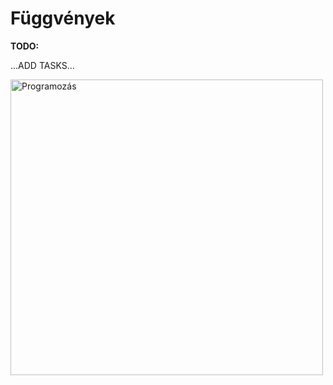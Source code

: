 # Függvények

**TODO:**

...ADD TASKS...

<img src="https://github.com/MrHumanRebel/sze_programozas/blob/main/docs/cheat.jpg?raw=true" alt="Programozás" width="500" height="473">
